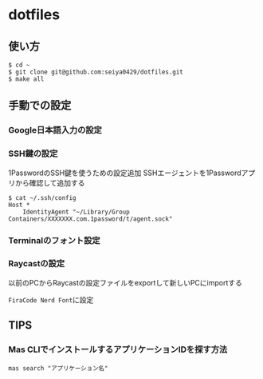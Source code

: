 # dotfiles

## 使い方

```
$ cd ~
$ git clone git@github.com:seiya0429/dotfiles.git
$ make all
```

## 手動での設定

### Google日本語入力の設定

### SSH鍵の設定
1PasswordのSSH鍵を使うための設定追加
SSHエージェントを1Passwordアプリから確認して追加する

```
$ cat ~/.ssh/config
Host *
	IdentityAgent "~/Library/Group Containers/XXXXXXX.com.1password/t/agent.sock"
```

### Terminalのフォント設定

### Raycastの設定

以前のPCからRaycastの設定ファイルをexportして新しいPCにimportする

`FiraCode Nerd Font`に設定

## TIPS

### Mas CLIでインストールするアプリケーションIDを探す方法
```
mas search "アプリケーション名"
```